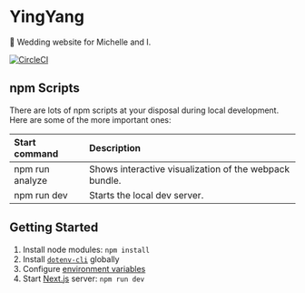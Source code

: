 # YingYang

💍 Wedding website for Michelle and I.

[![CircleCI](https://circleci.com/gh/joncursi/yingyang.svg?style=shield&circle-token=5b7c90e478366b50bf4e1526fe0c656c7ad077f2)](https://circleci.com/gh/joncursi/yingyang)

## npm Scripts

There are lots of npm scripts at your disposal during local development.
Here are some of the more important ones:

| Start command   | Description                                            |
|:--------------- |:------------------------------------------------------ |
| npm run analyze | Shows interactive visualization of the webpack bundle. |
| npm run dev     | Starts the local dev server.                           |

## Getting Started

1. Install node modules: `npm install`
2. Install [`dotenv-cli`](https://www.npmjs.com/package/dotenv-cli) globally
3. Configure [environment variables](https://github.com/joncursi/yingyang/blob/master/.env.example)
4. Start [Next.js](https://github.com/zeit/next.js/) server: `npm run dev`
